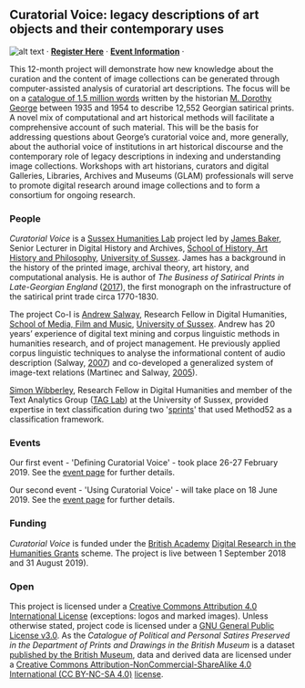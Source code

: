 ## Curatorial Voice: legacy descriptions of art objects and their contemporary uses

![alt text](https://raw.githubusercontent.com/CuratorialVoice/CuratorialVoice.github.io/master/assets/images/poster.png "Event 2 Poster")
· **[Register Here](https://www.eventbrite.co.uk/e/using-curatorial-voice-tickets-60298977866)** · **[Event Information](https://curatorialvoice.github.io/using)** ·

This 12-month project will demonstrate how new knowledge about the curation and the content of image collections can be generated through computer-assisted analysis of curatorial art descriptions. The focus will be on a [catalogue of 1.5 million words](https://en.wikipedia.org/wiki/Catalogue_of_Political_and_Personal_Satires_Preserved_in_the_Department_of_Prints_and_Drawings_in_the_British_Museum) written by the historian [M. Dorothy George](https://doi.org/10.1093/ref:odnb/45657) between 1935 and 1954 to describe 12,552 Georgian satirical prints. A novel mix of computational and art historical methods will facilitate a comprehensive account of such material. This will be the basis for addressing questions about George’s curatorial voice and, more generally, about the authorial voice of institutions in art historical discourse and the contemporary role of legacy descriptions in indexing and understanding image collections. Workshops with art historians, curators and digital Galleries, Libraries, Archives and Museums (GLAM) professionals will serve to promote digital research around image collections and to form a consortium for ongoing research.

### People

*Curatorial Voice* is a [Sussex Humanities Lab](http://www.sussex.ac.uk/shl/) project led by [James Baker](http://www.sussex.ac.uk/profiles/371022), Senior Lecturer in Digital History and Archives, [School of History, Art History and Philosophy](http://www.sussex.ac.uk/hahp/), [University of Sussex](http://www.sussex.ac.uk/). James has a background in the history of the printed image, archival theory, art history, and computational analysis. He is author of *The Business of Satirical Prints in Late-Georgian England* ([2017](https://www.palgrave.com/de/book/9783319499888)), the first monograph on the infrastructure of the satirical print trade circa 1770-1830.

The project Co-I is [Andrew Salway](http://www.bbrel.co.uk/), Research Fellow in Digital Humanities, [School of Media, Film and Music](http://www.sussex.ac.uk/mfm/), [University of Sussex](http://www.sussex.ac.uk/). Andrew has 20 years’ experience of digital text mining and corpus linguistic methods in humanities research, and of project management. He previously applied corpus linguistic techniques to analyse the informational content of audio description (Salway, [2007](http://www.bbrel.co.uk/pdfs/Pre-edited%20version%20Audio%20Description%20a%20Corpus-based%20Analysis.pdf)) and co-developed a generalized system of image-text relations (Martinec and Salway, [2005](http://www.bbrel.co.uk/pdfs/06Martinec-Salway.pdf)).

[Simon Wibberley](http://www.sussex.ac.uk/profiles/199343), Research Fellow in Digital Humanities and member of the Text Analytics Group ([TAG Lab](http://www.taglaboratory.org/)) at the University of Sussex, provided expertise in text classification during two '[sprints](https://www.drupal.org/sprints)' that used Method52 as a classification framework.

### Events

Our first event - 'Defining Curatorial Voice' - took place 26-27 February 2019. See the [event page](https://curatorialvoice.github.io/defining) for further details.

Our second event - 'Using Curatorial Voice' - will take place on 18 June 2019. See the [event page](https://curatorialvoice.github.io/using) for further details.

### Funding

*Curatorial Voice* is funded under the [British Academy](https://www.britac.ac.uk/) [Digital Research in the Humanities Grants](https://www.britac.ac.uk/ba-jisc-digital-research-in-the-humanities) scheme. The project is live between 1 September 2018 and 31 August 2019).

### Open

This project is licensed under a [Creative Commons Attribution 4.0 International License](https://creativecommons.org/licenses/by/4.0/) (exceptions: logos and marked images). Unless otherwise stated, project code is licensed under a [GNU General Public License v3.0](https://github.com/CuratorialVoice/code/blob/master/LICENSE). As the *Catalogue of Political and Personal Satires Preserved in the Department of Prints and Drawings in the British Museum* is a dataset [published by the British Museum](https://www.britishmuseum.org/about_this_site/terms_of_use/copyright_and_permissions.aspx), data and derived data are licensed under a [Creative Commons Attribution-NonCommercial-ShareAlike 4.0 International (CC BY-NC-SA 4.0)](https://creativecommons.org/licenses/by-nc-sa/4.0/) [license](https://github.com/CuratorialVoice/data/blob/master/README.md).
